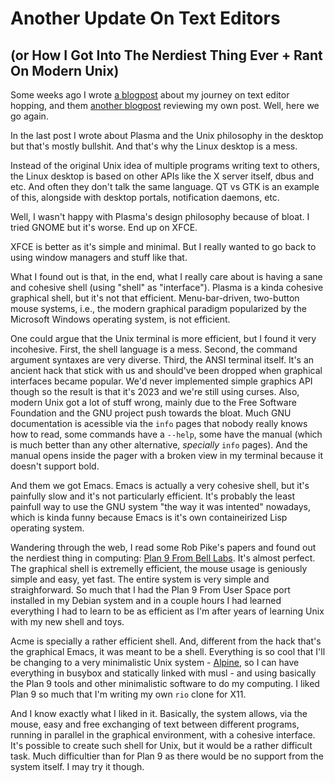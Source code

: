 <!-- Another Update On Text Editors :: 2023-12-21 01:49:27 -->

# Another Update On Text Editors

## (or How I Got Into The Nerdiest Thing Ever + Rant On Modern Unix)

Some weeks ago I wrote [a blogpost](/posts/on-text-editors.html) about my journey on
text editor hopping, and them [another blogpost](/posts/update-on-text-editors.html)
reviewing my own post. Well, here we go again.

In the last post I wrote about Plasma and the Unix philosophy in the desktop but
that's mostly bullshit. And that's why the Linux desktop is a mess.

Instead of the original Unix idea of multiple programs writing text to others,
the Linux desktop is based on other APIs like the X server itself, dbus and
etc. And often they don't talk the same language. QT vs GTK is an example of
this, alongside with desktop portals, notification daemons, etc.

Well, I wasn't happy with Plasma's design philosophy because of bloat. I tried
GNOME but it's worse. End up on XFCE.

XFCE is better as it's simple and minimal. But I really wanted to go back to
using window managers and stuff like that.

What I found out is that, in the end, what I really care about is having a sane
and cohesive shell (using "shell" as "interface"). Plasma is a kinda cohesive
graphical shell, but it's not that efficient. Menu-bar-driven, two-button mouse
systems, i.e., the modern graphical paradigm popularized by the Microsoft
Windows operating system, is not efficient.

One could argue that the Unix terminal is more efficient, but I found it very
incohesive. First, the shell language is a mess. Second, the command argument
syntaxes are very diverse. Third, the ANSI terminal itself. It's an ancient hack
that stick with us and should've been dropped when graphical interfaces became
popular. We'd never implemented simple graphics API though so the result is that
it's 2023 and we're still using curses. Also, modern Unix got a lot of stuff
wrong, mainly due to the Free Software Foundation and the GNU project push
towards the bloat. Much GNU documentation is acessible via the `info` pages that
nobody really knows how to read, some commands have a `--help`, some have the
manual (which is much better than any other alternative, *specially* `info`
pages). And the manual opens inside the pager with a broken view in my terminal
because it doesn't support bold.

And them we got Emacs. Emacs is actually a very cohesive shell, but it's
painfully slow and it's not particularly efficient. It's probably the least
painfull way to use the GNU system "the way it was intented" nowadays, which is
kinda funny because Emacs is it's own containeirized Lisp operating system.

Wandering through the web, I read some Rob Pike's papers and found out the
nerdiest thing in computing: [Plan 9 From Bell Labs](https://plan9.io/plan9/).
It's almost perfect. The graphical shell is extremelly efficient, the mouse
usage is geniously simple and easy, yet fast. The entire system is very simple
and straighforward. So much that I had the Plan 9 From User Space port installed
in my Debian system and in a couple hours I had learned everything I had to
learn to be as efficient as I'm after years of learning Unix with my new shell
and toys.

Acme is specially a rather efficient shell. And, different from the hack that's
the graphical Emacs, it was meant to be a shell. Everything is so cool that I'll
be changing to a very minimalistic Unix system -
[Alpine](https://www.alpinelinux.org/), so I can have everything in busybox and
statically linked with musl - and using basically the Plan 9 tools and other
minimalistic software to do my computing. I liked Plan 9 so much that I'm
writing my own `rio` clone for X11.

And I know exactly what I liked in it. Basically, the system allows, via the
mouse, easy and free exchanging of text between different programs, running in
parallel in the graphical environment, with a cohesive interface. It's possible
to create such shell for Unix, but it would be a rather difficult task. Much
difficultier than for Plan 9 as there would be no support from the system
itself. I may try it though.
